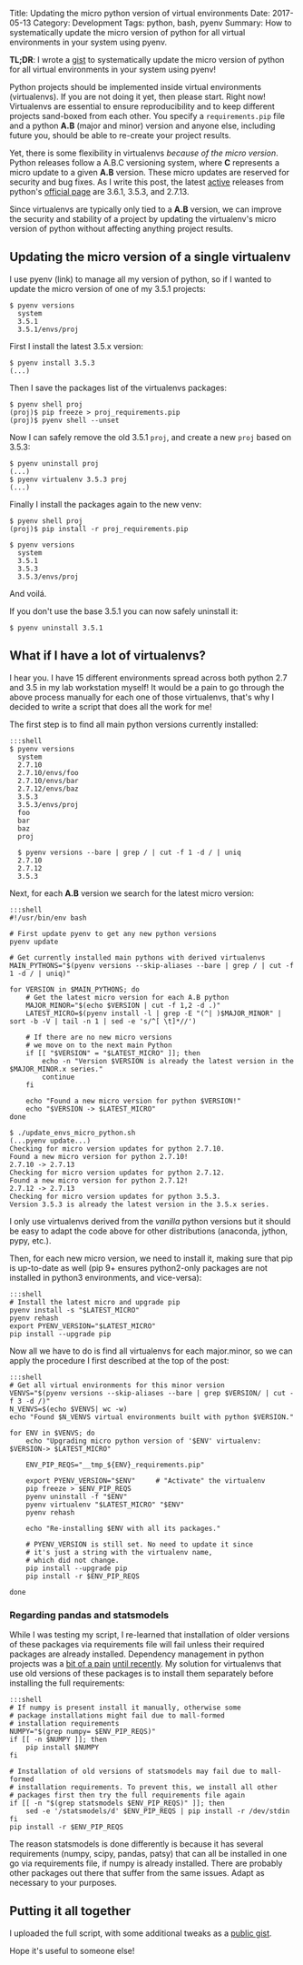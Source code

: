 Title: Updating the micro python version of virtual environments
Date: 2017-05-13
Category: Development
Tags: python, bash, pyenv
Summary: How to systematically update the micro version of python for all virtual environments in your system using pyenv.

**TL;DR**: I wrote a [gist](https://gist.github.com/jagmoreira/b922d0524a5b7bc9500ea4b8c372e66b) to systematically update the micro version of python for all virtual environments in your system using pyenv!

Python projects should be implemented inside virtual environments (virtualenvs). If you are not doing it yet, then please start. Right now! Virtualenvs are essential to ensure reproducibility and to keep different projects sand-boxed from each other. You specify a `requirements.pip` file and a python **A.B** (major and minor) version and anyone else, including future you, should be able to re-create your project results.

Yet, there is some flexibility in virtualenvs *because of the micro version*. Python releases follow a A.B.C versioning system, where **C** represents a micro update to a given **A.B** version. These micro updates are reserved for security and bug fixes. As I write this post, the latest [active](https://docs.python.org/devguide/index.html#status-of-python-branches) releases from python's [official page](https://www.python.org/downloads/) are 3.6.1, 3.5.3, and 2.7.13.

Since virtualenvs are typically only tied to a **A.B** version, we can improve the security and stability of a project by updating the virtualenv's micro version of python without affecting anything project results.


## Updating the micro version of a single virtualenv

I use pyenv (link) to manage all my version of python, so if I wanted to update the micro version of one of my 3.5.1 projects:

    $ pyenv versions
      system
      3.5.1
      3.5.1/envs/proj

First I install the latest 3.5.x version:

    $ pyenv install 3.5.3
    (...)

Then I save the packages list of the virtualenvs packages:

    $ pyenv shell proj
    (proj)$ pip freeze > proj_requirements.pip
    (proj)$ pyenv shell --unset

Now I can safely remove the old 3.5.1 `proj`, and create a new `proj` based on 3.5.3:

    $ pyenv uninstall proj
    (...)
    $ pyenv virtualenv 3.5.3 proj
    (...)


Finally I install the packages again to the new venv:

    $ pyenv shell proj
    (proj)$ pip install -r proj_requirements.pip

    $ pyenv versions
      system
      3.5.1
      3.5.3
      3.5.3/envs/proj

And voilá.

If you don't use the base 3.5.1 you can now safely uninstall it:

    $ pyenv uninstall 3.5.1



## What if I have a lot of virtualenvs?

I hear you. I have 15 different environments spread across both python 2.7 and 3.5 in my lab workstation myself! It would be a pain to go through the above process manually for each one of those virtualenvs, that's why I decided to write a script that does all the work for me!

The first step is to find all main python versions currently installed:

    :::shell
    $ pyenv versions
      system
      2.7.10
      2.7.10/envs/foo
      2.7.10/envs/bar
      2.7.12/envs/baz
      3.5.3
      3.5.3/envs/proj
      foo
      bar
      baz
      proj

      $ pyenv versions --bare | grep / | cut -f 1 -d / | uniq
      2.7.10
      2.7.12
      3.5.3

Next, for each **A.B** version we search for the latest micro version:

    :::shell
    #!/usr/bin/env bash

    # First update pyenv to get any new python versions
    pyenv update

    # Get currently installed main pythons with derived virtualenvs
    MAIN_PYTHONS="$(pyenv versions --skip-aliases --bare | grep / | cut -f 1 -d / | uniq)"

    for VERSION in $MAIN_PYTHONS; do
        # Get the latest micro version for each A.B python
        MAJOR_MINOR="$(echo $VERSION | cut -f 1,2 -d .)"
        LATEST_MICRO=$(pyenv install -l | grep -E "(^| )$MAJOR_MINOR" | sort -b -V | tail -n 1 | sed -e 's/^[ \t]*//')

        # If there are no new micro versions
        # we move on to the next main Python
        if [[ "$VERSION" = "$LATEST_MICRO" ]]; then
            echo -n "Version $VERSION is already the latest version in the $MAJOR_MINOR.x series."
            continue
        fi

        echo "Found a new micro version for python $VERSION!"
        echo "$VERSION -> $LATEST_MICRO"
    done

    $ ./update_envs_micro_python.sh
    (...pyenv update...)
    Checking for micro version updates for python 2.7.10.
    Found a new micro version for python 2.7.10!
    2.7.10 -> 2.7.13
    Checking for micro version updates for python 2.7.12.
    Found a new micro version for python 2.7.12!
    2.7.12 -> 2.7.13
    Checking for micro version updates for python 3.5.3.
    Version 3.5.3 is already the latest version in the 3.5.x series.

I only use virtualenvs derived from the *vanilla* python versions but it should be easy to adapt the code above for other distributions (anaconda, jython, pypy, etc.).

Then, for each new micro version, we need to install it, making sure that pip is up-to-date as well (pip 9+ ensures python2-only packages are not installed in python3 environments, and vice-versa):

    :::shell
    # Install the latest micro and upgrade pip
    pyenv install -s "$LATEST_MICRO"
    pyenv rehash
    export PYENV_VERSION="$LATEST_MICRO"
    pip install --upgrade pip


Now all we have to do is find all virtualenvs for each major.minor, so we can apply the procedure I first described at the top of the post:

    :::shell
    # Get all virtual environments for this minor version
    VENVS="$(pyenv versions --skip-aliases --bare | grep $VERSION/ | cut -f 3 -d /)"
    N_VENVS=$(echo $VENVS| wc -w)
    echo "Found $N_VENVS virtual environments built with python $VERSION."

    for ENV in $VENVS; do
        echo "Upgrading micro python version of '$ENV' virtualenv: $VERSION-> $LATEST_MICRO"

        ENV_PIP_REQS="__tmp_${ENV}_requirements.pip"

        export PYENV_VERSION="$ENV"     # "Activate" the virtualenv
        pip freeze > $ENV_PIP_REQS
        pyenv uninstall -f "$ENV"
        pyenv virtualenv "$LATEST_MICRO" "$ENV"
        pyenv rehash

        echo "Re-installing $ENV with all its packages."

        # PYENV_VERSION is still set. No need to update it since
        # it's just a string with the virtualenv name,
        # which did not change.
        pip install --upgrade pip
        pip install -r $ENV_PIP_REQS

    done


### Regarding pandas and statsmodels

While I was testing my script, I re-learned that installation of older versions of these packages via requirements file will fail unless their required packages are already installed. Dependency management in python projects was a [bit of a pain](https://blog.miguelgrinberg.com/post/the-package-dependency-blues) [until recently](https://glyph.twistedmatrix.com/2016/08/python-packaging.html). My solution for virtualenvs that use old versions of these packages is to install them separately before installing the full requirements:

    :::shell
    # If numpy is present install it manually, otherwise some
    # package installations might fail due to mall-formed
    # installation requirements
    NUMPY="$(grep numpy= $ENV_PIP_REQS)"
    if [[ -n $NUMPY ]]; then
        pip install $NUMPY
    fi

    # Installation of old versions of statsmodels may fail due to mall-formed
    # installation requirements. To prevent this, we install all other
    # packages first then try the full requirements file again
    if [[ -n "$(grep statsmodels $ENV_PIP_REQS)" ]]; then
        sed -e '/statsmodels/d' $ENV_PIP_REQS | pip install -r /dev/stdin
    fi
    pip install -r $ENV_PIP_REQS

The reason statsmodels is done differently is because it has several requirements (numpy, scipy, pandas, patsy) that can all be installed in one go via requirements file, if numpy is already installed. There are probably other packages out there that suffer from the same issues. Adapt as necessary to your purposes.


## Putting it all together

I uploaded the full script, with some additional tweaks as a [public gist](https://gist.github.com/jagmoreira/b922d0524a5b7bc9500ea4b8c372e66b).

Hope it's useful to someone else!

